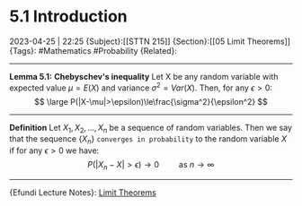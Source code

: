 # 5.1 Introduction
2023-04-25 | 22:25
{Subject}:[[STTN 215]]
{Section}:[[05 Limit Theorems]]
{Tags}: #Mathematics #Probability 
{Related}:

--- 
**Lemma 5.1:**
**Chebyschev's inequality**
Let X be any random variable with expected value $\mu = E(X)$ and variance $\sigma^2=Var(X)$.
Then, for any $\epsilon > 0$:
$$
\large
P(|X-\mu|>\epsilon)\le\frac{\sigma^2}{\epsilon^2}
$$

---
**Definition**
Let $X_1,X_2,\dots,X_n$ be a sequence of random variables. Then we say that the sequence $\{X_n\}$ `converges in probability` to the random variable $X$ if for any $\epsilon > 0$ we have:
$$
P(|X_n-X|>\epsilon)\rightarrow0\hspace{1cm}\text{as $n\rightarrow\infty$}
$$

--- 
{Efundi Lecture Notes}: [Limit Theorems](https://efundi.nwu.ac.za/access/content/group/abd2a584-0a55-418c-9973-de94cd06741e/Slides/STTN215_Chapter5_Limit_Theorems.pdf)